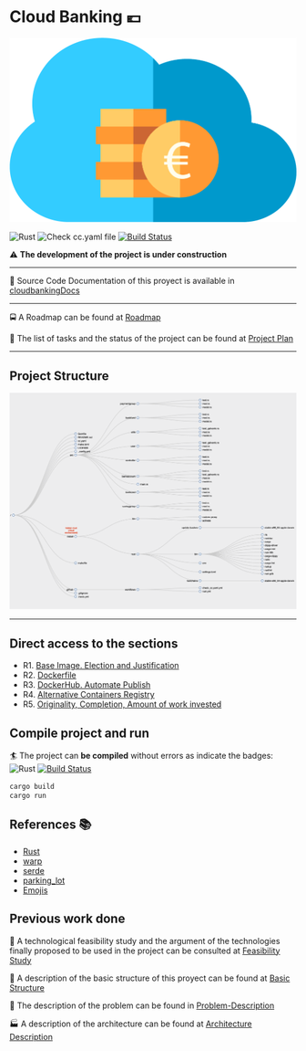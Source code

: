 
  <head>
<link rel="shortcut icon"
    href="https://raw.githubusercontent.com/pepitoenpeligro/cloudbanking/master/docs/img/favicon.ico">
 </head>

# Cloud Banking :euro:

![icon](docs/img/icon.png)

![Rust](https://github.com/pepitoenpeligro/cloudbanking/workflows/Rust/badge.svg)
![Check cc.yaml file](https://github.com/pepitoenpeligro/cloudbanking/workflows/Check%20cc.yaml%20file/badge.svg)
[![Build Status](https://travis-ci.com/pepitoenpeligro/cloudbanking.svg?branch=master)](https://travis-ci.com/pepitoenpeligro/cloudbanking)


:warning: **The development of the project is under construction**

----

:bookmark_tabs: Source Code Documentation of this proyect is available in [cloudbankingDocs](https://rawcdn.githack.com/pepitoenpeligro/cloudbanking/master/docs/documentation/cloudbanking/index.html)

----

:oncoming_bus: A Roadmap can be found at [Roadmap](https://pepitoenpeligro.github.io/cloudbanking/docs/roadmap)

:bookmark_tabs: The list of tasks and the status of the project can be found at [Project Plan](https://github.com/pepitoenpeligro/cloudbanking/projects/1)

---

## Project Structure

![Dirtree](docs/img/dirtree.png)



---

## Direct access to the sections

* R1. [Base Image. Election and Justification](https://pepitoenpeligro.github.io/cloudbanking/docs/3/r1)
* R2. [Dockerfile](https://pepitoenpeligro.github.io/cloudbanking/docs/3/r2)
* R3. [DockerHub. Automate Publish](https://pepitoenpeligro.github.io/cloudbanking/docs/3/r3)
* R4. [Alternative Containers Registry](https://pepitoenpeligro.github.io/cloudbanking/docs/3/r4)
* R5. [Originality, Completion, Amount of work invested](https://pepitoenpeligro.github.io/cloudbanking/docs/3/r5)



## Compile project and run

:surfer: The project can __be compiled__ without errors as indicate the badges: 
![Rust](https://github.com/pepitoenpeligro/cloudbanking/workflows/Rust/badge.svg)
[![Build Status](https://travis-ci.com/pepitoenpeligro/cloudbanking.svg?branch=master)](https://travis-ci.com/pepitoenpeligro/cloudbanking)


```
cargo build
cargo run
```



## References :books:
* [Rust](https://www.rust-lang.org)
* [warp](https://github.com/seanmonstar/warp)
* [serde](https://github.com/serde-rs/serde)
* [parking_lot](https://github.com/Amanieu/parking_lot)
* [Emojis](https://gist.github.com/rxaviers/7360908)



## Previous work done

:checkered_flag: A technological feasibility study and the argument of the technologies finally proposed to be used in the project can be consulted at [Feasibility Study](https://pepitoenpeligro.github.io/cloudbanking/docs/feasibility-study)

:notebook: A description of the basic structure of this proyect can be found at [Basic Structure](https://pepitoenpeligro.github.io/cloudbanking/docs/proyect_structure)

:mag_right: The description of the problem can be found in [Problem-Description](https://pepitoenpeligro.github.io/cloudbanking/docs/problem-description)

:factory: A description of the architecture can be found at [Architecture Description](https://pepitoenpeligro.github.io/cloudbanking/docs/tecnology-architecture-description)
